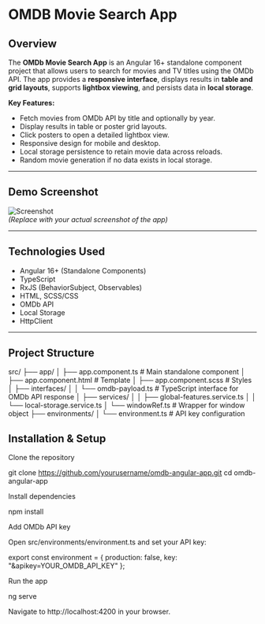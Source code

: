 # OMDB Movie Search App

## Overview

The **OMDb Movie Search App** is an Angular 16+ standalone component project that allows users to search for movies and TV titles using the OMDb API. The app provides a **responsive interface**, displays results in **table and grid layouts**, supports **lightbox viewing**, and persists data in **local storage**.

**Key Features:**

- Fetch movies from OMDb API by title and optionally by year.
- Display results in table or poster grid layouts.
- Click posters to open a detailed lightbox view.
- Responsive design for mobile and desktop.
- Local storage persistence to retain movie data across reloads.
- Random movie generation if no data exists in local storage.

---

## Demo Screenshot

![Screenshot](link-to-your-screenshot.png)  
_(Replace with your actual screenshot of the app)_

---

## Technologies Used

- Angular 16+ (Standalone Components)
- TypeScript
- RxJS (BehaviorSubject, Observables)
- HTML, SCSS/CSS
- OMDb API
- Local Storage
- HttpClient

---

## Project Structure

src/
├── app/
│ ├── app.component.ts # Main standalone component
│ ├── app.component.html # Template
│ ├── app.component.scss # Styles
│ ├── interfaces/
│ │ └── omdb-payload.ts # TypeScript interface for OMDb API response
│ ├── services/
│ │ ├── global-features.service.ts
│ │ └── local-storage.service.ts
│ └── windowRef.ts # Wrapper for window object
├── environments/
│ └── environment.ts # API key configuration

## Installation & Setup

Clone the repository

git clone https://github.com/yourusername/omdb-angular-app.git
cd omdb-angular-app

Install dependencies

npm install

Add OMDb API key

Open src/environments/environment.ts and set your API key:

export const environment = {
production: false,
key: "&apikey=YOUR_OMDB_API_KEY"
};

Run the app

ng serve

Navigate to http://localhost:4200 in your browser.
